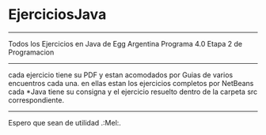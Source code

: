 # EjerciciosJava
**************************************************
Todos los Ejercicios en Java de Egg
Argentina Programa 4.0
Etapa 2 de Programacion

**************************************************
cada ejercicio tiene su PDF y estan acomodados por Guias
de varios encuentros cada una.
en ellas estan los ejercicios completos por NetBeans
cada *Java tiene su consigna y el ejercicio resuelto dentro
de la carpeta src correspondiente.
***************************************************
Espero que sean de utilidad .:Mel:.
